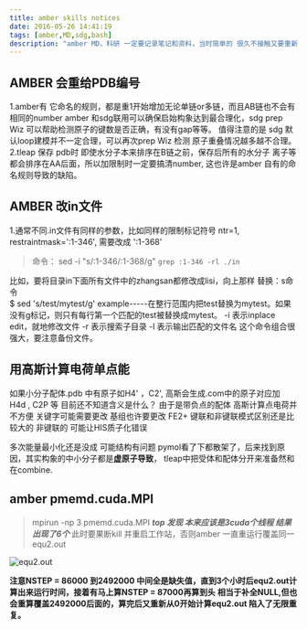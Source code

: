 ```yaml
---
title: amber skills notices
date: 2016-05-26 14:41:19
tags: [amber,MD,sdg,bash]
description: "amber MD，科研 一定要记录笔记和资料，当时简单的 很久不接触又要重新开始， 有笔记就能缩短时间提高效率 亲身体会"
---
```

## AMBER 会重给PDB编号
1.amber有 它命名的规则，都是重1开始增加无论单链or多链，而且AB链也不会有相同的number
amber 和sdg联用可以确保启始构象达到最合理化，sdg  prep Wiz 可以帮助检测原子的键数是否正确，有没有gap等等。
值得注意的是 sdg 默认loop建模并不一定合理，可以再次prep Wiz 检测 原子重叠情况越多越不合理。
2.tleap 保存 pdb时 即使水分子本来排序在B链之前，保存后所有的水分子 离子等都会排序在AA后面，所以加限制时一定要搞清number,
这也许是amber 自有的命名规则导致的缺陷。


##  AMBER 改in文件
1.通常不同.in文件有同样的参数，比如同样的限制标记符号 ntr=1, restraintmask=':1-346', 需要改成 ':1-368'
> 命令： sed -i "s/:1-346/:1-368/g"  ``grep :1-346 -rl ./in``

比如，要将目录in下面所有文件中的zhangsan都修改成lisi，向上那样
替换：s命令  
     $ sed 's/test/mytest/g' example-----在整行范围内把test替换为mytest。如果没有g标记，则只有每行第一个匹配的test被替换成mytest。
     -i 表示inplace edit，就地修改文件
-r 表示搜索子目录
-l 表示输出匹配的文件名
这个命令组合很强大，要注意备份文件。

## 用高斯计算电荷单点能
如果小分子配体.pdb 中有原子如H4' ，C2', 高斯会生成.com中的原子对应加 H4d , C2P 等 目前还不知道含义是什么？
由于是带负点的配体  高斯计算点电荷并不方便 关键字可能需要更改 基组也许要更改
FE2+  键联和非键联模式区别还是比较大的  非键联的 可能让HIS质子化错误

多次能量最小化还是没成 可能结构有问题  pymol看了下都散架了，后来找到原因，其实构象的中小分子都是**虚原子导致**，
tleap中把受体和配体分开来准备然和在combine.

## amber pmemd.cuda.MPI 

> mpirun -np 3 pmemd.cuda.MPI 
***top 发现 本来应该是3cuda个线程  结果出现了6个*** 此时要果断kill 并重启工作站，否则amber 一直重运行覆盖同一 equ2.out

![equ2.out](/images/2016/05/amber_mpiruncuda_preoblem.png)

**注意NSTEP = 86000 到2492000 中间全是缺失值，直到3个小时后equ2.out计算出来运行时间，接着有马上算NSTEP = 87000再算到头**
**相当于补全NULL,但也会重算覆盖2492000后面的，算完后又重新从0开始计算equ2.out 陷入了无限重复。**